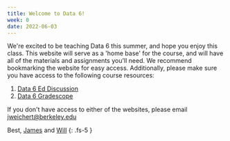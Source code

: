 ```yaml
---
title: Welcome to Data 6!
week: 0
date: 2022-06-03
---
```


We're excited to be teaching Data 6 this summer, and hope you enjoy this class. This website will serve as a 'home base' for the course, and will have all of the materials and assignments you'll need. We recommend bookmarking the website for easy access. Additionally, please make sure you have access to the following course resources:
1. [Data 6 Ed Discussion](https://edstem.org/us/courses/22794/discussion/)
2. [Data 6 Gradescope](#)

If you don't have access to either of the websites, please email jweichert@berkeley.edu

Best, [James](https://data6.org/su22/staff/#instructors) and [Will](https://data6.org/su22/staff/#instructors)
{: .fs-5 }
